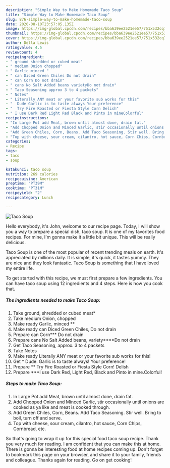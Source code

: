 ```yaml
---
description: "Simple Way to Make Homemade Taco Soup"
title: "Simple Way to Make Homemade Taco Soup"
slug: 876-simple-way-to-make-homemade-taco-soup
date: 2020-08-10T23:57:05.135Z
image: https://img-global.cpcdn.com/recipes/bba639ee2521ee57/751x532cq70/taco-soup-recipe-main-photo.jpg
thumbnail: https://img-global.cpcdn.com/recipes/bba639ee2521ee57/751x532cq70/taco-soup-recipe-main-photo.jpg
cover: https://img-global.cpcdn.com/recipes/bba639ee2521ee57/751x532cq70/taco-soup-recipe-main-photo.jpg
author: Della Lewis
ratingvalue: 4.5
reviewcount: 4
recipeingredient:
- " ground shredded or cubed meat"
- " medium Onion chopped"
- " Garlic minced "
- " can Diced Green Chiles Do not drain"
- " can Corn Do not drain"
- " cans No Salt Added beans varietyDo not drain"
- " Taco Seasoning approx 3 to 4 packets"
- " Notes"
- " Literally ANY meat or your favorite sub works for this"
- "  Dude Garlic is to taste always Your preference"
- "  Try Fire Roasted or Fiesta Style Corn Delish"
- " I use Dark Red Light Red Black and Pinto in mineColorful"
recipeinstructions:
- "In Large Pot add Meat, brown until almost done, drain fat."
- "Add Chopped Onion and Minced Garlic, stir occasionally until onions are cooked as ya like and meat is cooked through."
- "Add Green Chiles, Corn, Beans. Add Taco Seasoning. Stir well. Bring to boil, turn off and serve."
- "Top with cheese, sour cream, cilantro, hot sauce, Corn Chips, Cornbread, etc."
categories:
- Recipe
tags:
- taco
- soup

katakunci: taco soup 
nutrition: 269 calories
recipecuisine: American
preptime: "PT39M"
cooktime: "PT31M"
recipeyield: "2"
recipecategory: Lunch

---
```



![Taco Soup](https://img-global.cpcdn.com/recipes/bba639ee2521ee57/751x532cq70/taco-soup-recipe-main-photo.jpg)

Hello everybody, it's John, welcome to our recipe page. Today, I will show you a way to prepare a special dish, taco soup. It is one of my favorites food recipes. For mine, I'm gonna make it a little bit unique. This will be really delicious.

Taco Soup is one of the most popular of recent trending meals on earth. It's appreciated by millions daily. It is simple, it's quick, it tastes yummy. They are nice and they look fantastic. Taco Soup is something that I have loved my entire life.




To get started with this recipe, we must first prepare a few ingredients. You can have taco soup using 12 ingredients and 4 steps. Here is how you cook that.

<!--inarticleads1-->

##### The ingredients needed to make Taco Soup:

1. Take  ground, shredded or cubed meat*
1. Take  medium Onion, chopped
1. Make ready  Garlic, minced **
1. Make ready  can Diced Green Chiles, Do not drain
1. Prepare  can Corn*** Do not drain
1. Prepare  cans No Salt Added beans, variety****Do not drain
1. Get  Taco Seasoning, approx. 3 to 4 packets
1. Take  Notes
1. Make ready  Literally ANY meat or your favorite sub works for this!
1. Get  * Dude. Garlic is to taste always! Your preference!
1. Prepare  ** Try Fire Roasted or Fiesta Style Corn! Delish
1. Prepare  ***I use Dark Red, Light Red, Black and Pinto in mine.Colorful!




<!--inarticleads2-->

##### Steps to make Taco Soup:

1. In Large Pot add Meat, brown until almost done, drain fat.
1. Add Chopped Onion and Minced Garlic, stir occasionally until onions are cooked as ya like and meat is cooked through.
1. Add Green Chiles, Corn, Beans. Add Taco Seasoning. Stir well. Bring to boil, turn off and serve.
1. Top with cheese, sour cream, cilantro, hot sauce, Corn Chips, Cornbread, etc.




So that's going to wrap it up for this special food taco soup recipe. Thank you very much for reading. I am confident that you can make this at home. There is gonna be interesting food at home recipes coming up. Don't forget to bookmark this page on your browser, and share it to your family, friends and colleague. Thanks again for reading. Go on get cooking!
